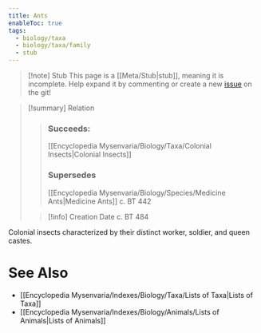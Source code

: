 ```yaml
---
title: Ants
enableToc: true
tags:
  - biology/taxa
  - biology/taxa/family
  - stub
---
```


> [!note] Stub
> This page is a [[Meta/Stub|stub]], meaning it is incomplete. Help expand it by commenting or create a new [issue](https://github.com/RagtimeGal/quartz--encyclopedia-mysenvaria/issues/new/choose) on the git!


> [!summary[](Meta/Stubs.md)] Relation
> > ### Succeeds:
> > [[Encyclopedia Mysenvaria/Biology/Taxa/Colonial Insects|Colonial Insects]]
> > ### Supersedes 
> > [[Encyclopedia Mysenvaria/Biology/Species/Medicine Ants|Medicine Ants]] c. BT 442
>
> > [!info] Creation Date
> > c. BT 484

Colonial insects characterized by their distinct worker, soldier, and queen castes.

# See Also
- [[Encyclopedia Mysenvaria/Indexes/Biology/Taxa/Lists of Taxa|Lists of Taxa]]
- [[Encyclopedia Mysenvaria/Indexes/Biology/Animals/Lists of Animals|Lists of Animals]]
